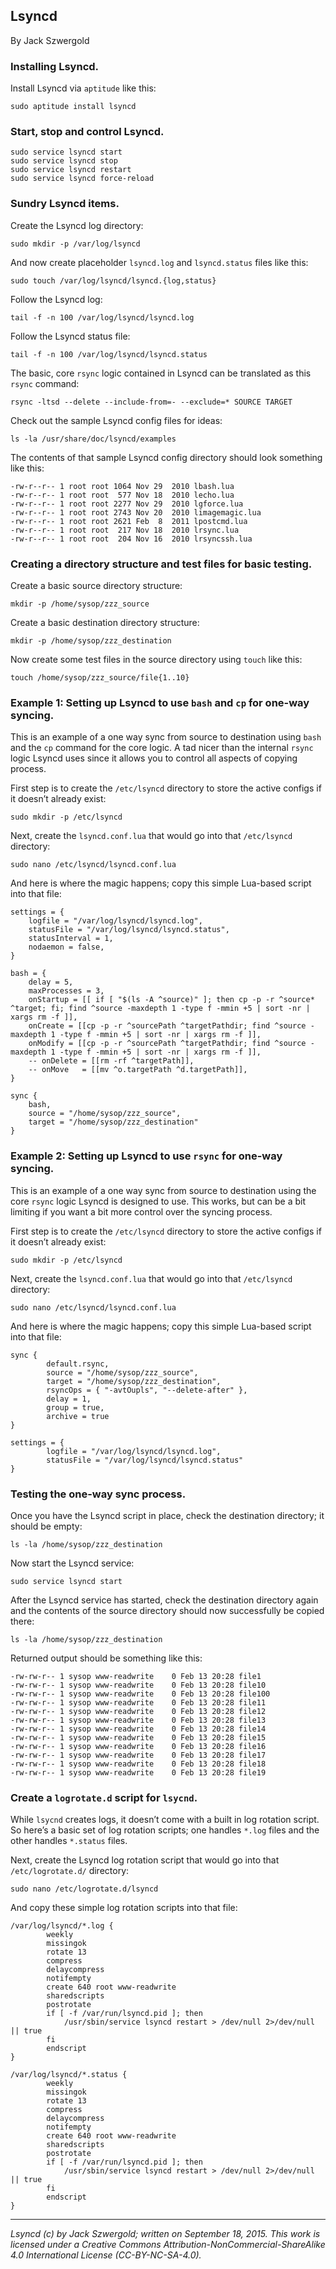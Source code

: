 ## Lsyncd

By Jack Szwergold

### Installing Lsyncd.

Install Lsyncd via `aptitude` like this:

    sudo aptitude install lsyncd

### Start, stop and control Lsyncd.

	sudo service lsyncd start
	sudo service lsyncd stop
	sudo service lsyncd restart
	sudo service lsyncd force-reload

### Sundry Lsyncd items.

Create the Lsyncd log directory:

	sudo mkdir -p /var/log/lsyncd

And now create placeholder `lsyncd.log` and `lsyncd.status` files like this:

	sudo touch /var/log/lsyncd/lsyncd.{log,status}

Follow the Lsyncd log:

	tail -f -n 100 /var/log/lsyncd/lsyncd.log
	
Follow the Lsyncd status file:

	tail -f -n 100 /var/log/lsyncd/lsyncd.status

The basic, core `rsync` logic contained in Lsyncd can be translated as this `rsync` command:

	rsync -ltsd --delete --include-from=- --exclude=* SOURCE TARGET

Check out the sample Lsyncd config files for ideas:

	ls -la /usr/share/doc/lsyncd/examples
	
The contents of that sample Lsyncd config directory should look something like this:

	-rw-r--r-- 1 root root 1064 Nov 29  2010 lbash.lua
	-rw-r--r-- 1 root root  577 Nov 18  2010 lecho.lua
	-rw-r--r-- 1 root root 2277 Nov 29  2010 lgforce.lua
	-rw-r--r-- 1 root root 2743 Nov 20  2010 limagemagic.lua
	-rw-r--r-- 1 root root 2621 Feb  8  2011 lpostcmd.lua
	-rw-r--r-- 1 root root  217 Nov 18  2010 lrsync.lua
	-rw-r--r-- 1 root root  204 Nov 16  2010 lrsyncssh.lua

### Creating a directory structure and test files for basic testing.

Create a basic source directory structure:

	mkdir -p /home/sysop/zzz_source
	
Create a basic destination directory structure:

	mkdir -p /home/sysop/zzz_destination
	
Now create some test files in the source directory using `touch` like this:

	touch /home/sysop/zzz_source/file{1..10}

### Example 1: Setting up Lsyncd to use `bash` and `cp` for one-way syncing.

This is an example of a one way sync from source to destination using `bash` and the `cp` command for the core logic. A tad nicer than the internal `rsync` logic Lsyncd uses since it allows you to control all aspects of copying process.

First step is to create the `/etc/lsyncd` directory to store the active configs if it doesn’t already exist:

	sudo mkdir -p /etc/lsyncd
	
Next, create the `lsyncd.conf.lua` that would go into that `/etc/lsyncd` directory:

	sudo nano /etc/lsyncd/lsyncd.conf.lua

And here is where the magic happens; copy this simple Lua-based script into that file:

	settings = {
		logfile = "/var/log/lsyncd/lsyncd.log",
		statusFile = "/var/log/lsyncd/lsyncd.status",
		statusInterval = 1,
		nodaemon = false,
	}
	
	bash = {
	    delay = 5,
	    maxProcesses = 3,
		onStartup = [[ if [ "$(ls -A ^source)" ]; then cp -p -r ^source* ^target; fi; find ^source -maxdepth 1 -type f -mmin +5 | sort -nr | xargs rm -f ]],
		onCreate = [[cp -p -r ^sourcePath ^targetPathdir; find ^source -maxdepth 1 -type f -mmin +5 | sort -nr | xargs rm -f ]],
		onModify = [[cp -p -r ^sourcePath ^targetPathdir; find ^source -maxdepth 1 -type f -mmin +5 | sort -nr | xargs rm -f ]],
		-- onDelete = [[rm -rf ^targetPath]],
		-- onMove   = [[mv ^o.targetPath ^d.targetPath]],
	}
	
	sync {
		bash,
		source = "/home/sysop/zzz_source",
		target = "/home/sysop/zzz_destination"
	}

### Example 2: Setting up Lsyncd to use `rsync` for one-way syncing.

This is an example of a one way sync from source to destination using the core `rsync` logic Lsyncd is designed to use. This works, but can be a bit limiting if you want a bit more control over the syncing process.

First step is to create the `/etc/lsyncd` directory to store the active configs if it doesn’t already exist:

	sudo mkdir -p /etc/lsyncd
	
Next, create the `lsyncd.conf.lua` that would go into that `/etc/lsyncd` directory:

	sudo nano /etc/lsyncd/lsyncd.conf.lua

And here is where the magic happens; copy this simple Lua-based script into that file:

	sync {
	        default.rsync,
	        source = "/home/sysop/zzz_source",
	        target = "/home/sysop/zzz_destination",
	        rsyncOps = { "-avtOupls", "--delete-after" },
	        delay = 1,
	        group = true,
	        archive = true
	}
	
	settings = {
	        logfile = "/var/log/lsyncd/lsyncd.log",
	        statusFile = "/var/log/lsyncd/lsyncd.status"
	}

### Testing the one-way sync process.

Once you have the Lsyncd script in place, check the destination directory; it should be empty:

	ls -la /home/sysop/zzz_destination

Now start the Lsyncd service:

	sudo service lsyncd start

After the Lsyncd service has started, check the destination directory again and the contents of the source directory should now successfully be copied there:

	ls -la /home/sysop/zzz_destination

Returned output should be something like this:
	
	-rw-rw-r-- 1 sysop www-readwrite    0 Feb 13 20:28 file1
	-rw-rw-r-- 1 sysop www-readwrite    0 Feb 13 20:28 file10
	-rw-rw-r-- 1 sysop www-readwrite    0 Feb 13 20:28 file100
	-rw-rw-r-- 1 sysop www-readwrite    0 Feb 13 20:28 file11
	-rw-rw-r-- 1 sysop www-readwrite    0 Feb 13 20:28 file12
	-rw-rw-r-- 1 sysop www-readwrite    0 Feb 13 20:28 file13
	-rw-rw-r-- 1 sysop www-readwrite    0 Feb 13 20:28 file14
	-rw-rw-r-- 1 sysop www-readwrite    0 Feb 13 20:28 file15
	-rw-rw-r-- 1 sysop www-readwrite    0 Feb 13 20:28 file16
	-rw-rw-r-- 1 sysop www-readwrite    0 Feb 13 20:28 file17
	-rw-rw-r-- 1 sysop www-readwrite    0 Feb 13 20:28 file18
	-rw-rw-r-- 1 sysop www-readwrite    0 Feb 13 20:28 file19

### Create a `logrotate.d` script for `lsycnd`.

While `lsycnd` creates logs, it doesn’t come with a built in log rotation script. So here’s a basic set of log rotation scripts; one handles `*.log` files and the other handles `*.status` files.

Next, create the Lsyncd log rotation script that would go into that `/etc/logrotate.d/` directory:

	sudo nano /etc/logrotate.d/lsyncd
	
And copy these simple log rotation scripts into that file:

	/var/log/lsyncd/*.log {
	        weekly
	        missingok
	        rotate 13
	        compress
	        delaycompress
	        notifempty
	        create 640 root www-readwrite
	        sharedscripts
	        postrotate
	        if [ -f /var/run/lsyncd.pid ]; then
	            /usr/sbin/service lsyncd restart > /dev/null 2>/dev/null || true
	        fi
	        endscript
	}
	
	/var/log/lsyncd/*.status {
	        weekly
	        missingok
	        rotate 13
	        compress
	        delaycompress
	        notifempty
	        create 640 root www-readwrite
	        sharedscripts
	        postrotate
	        if [ -f /var/run/lsyncd.pid ]; then
	            /usr/sbin/service lsyncd restart > /dev/null 2>/dev/null || true
	        fi
	        endscript
	}

***

*Lsyncd (c) by Jack Szwergold; written on September 18, 2015. This work is licensed under a Creative Commons Attribution-NonCommercial-ShareAlike 4.0 International License (CC-BY-NC-SA-4.0).*
